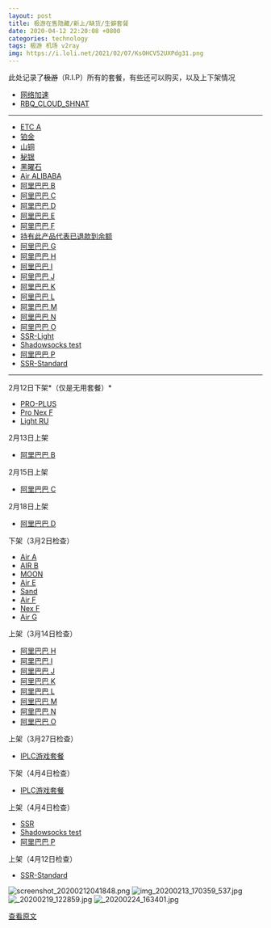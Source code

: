 ```yaml
---
layout: post
title: 极游在售隐藏/新上/缺货/生僻套餐
date: 2020-04-12 22:20:08 +0800
categories: technology
tags: 极游 机场 v2ray 
img: https://i.loli.net/2021/02/07/KsOHCV52UXPdg31.png
---
```

此处记录了~~极游~~（R.I.P）所有的套餐，有些还可以购买，以及上下架情况

- [网络加速](https://jiyou.world/cart.php?gid=1)
- [RBQ_CLOUD_SHNAT](https://jiyou.world/cart.php?gid=2)

* * *

- [ETC A](https://jiyou.world/cart.php?a=add&pid=17)
- [铂金](https://jiyou.world/cart.php?a=add&pid=41)
- [山铜](https://jiyou.world/cart.php?a=add&pid=42)
- [秘银](https://jiyou.world/cart.php?a=add&pid=43)
- [黑曜石](https://jiyou.world/cart.php?a=add&pid=45)
- [Air ALIBABA](https://jiyou.world/cart.php?a=add&pid=46)
- [阿里巴巴 B](https://jiyou.world/cart.php?a=add&pid=48)
- [阿里巴巴 C](https://jiyou.world/cart.php?a=add&pid=49)
- [阿里巴巴 D](https://jiyou.world/cart.php?a=add&pid=50)
- [阿里巴巴 E](https://jiyou.world/cart.php?a=add&pid=51)
- [阿里巴巴 F](https://jiyou.world/cart.php?a=add&pid=52)
- [持有此产品代表已退款到余额](https://jiyou.world/cart.php?a=add&pid=53)
- [阿里巴巴 G](https://jiyou.world/cart.php?a=add&pid=54)
- [阿里巴巴 H](https://jiyou.world/cart.php?a=add&pid=55)
- [阿里巴巴 I](https://jiyou.world/cart.php?a=add&pid=56)
- [阿里巴巴 J](https://jiyou.world/cart.php?a=add&pid=57)
- [阿里巴巴 K](https://jiyou.world/cart.php?a=add&pid=58)
- [阿里巴巴 L](https://jiyou.world/cart.php?a=add&pid=59)
- [阿里巴巴 M](https://jiyou.world/cart.php?a=add&pid=60)
- [阿里巴巴 N](https://jiyou.world/cart.php?a=add&pid=61)
- [阿里巴巴 O](https://jiyou.world/cart.php?a=add&pid=62)
- [SSR-Light](https://jiyou.world/cart.php?a=add&pid=65)
- [Shadowsocks test](https://jiyou.world/cart.php?a=add&pid=66)
- [阿里巴巴 P](https://jiyou.world/cart.php?a=add&pid=67)
- [SSR-Standard](https://jiyou.world/cart.php?a=add&pid=68)

* * *

2月12日下架*（仅是无用套餐）*

- [PRO-PLUS](https://jiyou.world/cart.php?a=add&pid=9)
- [Pro Nex F](https://jiyou.world/cart.php?a=add&pid=37)
- [Light RU](https://jiyou.world/cart.php?a=add&pid=38)

2月13日上架

- [阿里巴巴 B](https://jiyou.world/cart.php?a=add&pid=48)

2月15日上架

- [阿里巴巴 C](https://jiyou.world/cart.php?a=add&pid=49)

2月18日上架

- [阿里巴巴 D](https://jiyou.world/cart.php?a=add&pid=50)

下架（3月2日检查）

- [Air A](https://jiyou.world/cart.php?a=add&pid=2)
- [AIR B](https://jiyou.world/cart.php?a=add&pid=7)
- [MOON](https://jiyou.world/cart.php?a=add&pid=21)
- [Air E](https://jiyou.world/cart.php?a=add&pid=22)
- [Sand](https://jiyou.world/cart.php?a=add&pid=28)
- [Air F](https://jiyou.world/cart.php?a=add&pid=31)
- [Nex F](https://jiyou.world/cart.php?a=add&pid=36)
- [Air G](https://jiyou.world/cart.php?a=add&pid=40)

上架（3月14日检查）

- [阿里巴巴 H](https://jiyou.world/cart.php?a=add&pid=55)
- [阿里巴巴 I](https://jiyou.world/cart.php?a=add&pid=56)
- [阿里巴巴 J](https://jiyou.world/cart.php?a=add&pid=57)
- [阿里巴巴 K](https://jiyou.world/cart.php?a=add&pid=58)
- [阿里巴巴 L](https://jiyou.world/cart.php?a=add&pid=59)
- [阿里巴巴 M](https://jiyou.world/cart.php?a=add&pid=60)
- [阿里巴巴 N](https://jiyou.world/cart.php?a=add&pid=61)
- [阿里巴巴 O](https://jiyou.world/cart.php?a=add&pid=62)

上架（3月27日检查）

- [IPLC游戏套餐](https://jiyou.world/cart.php?a=add&pid=63)

下架（4月4日检查）

- [IPLC游戏套餐](https://jiyou.world/cart.php?a=add&pid=63)

上架（4月4日检查）

- [SSR](https://jiyou.world/cart.php?a=add&pid=65)
- [Shadowsocks test](https://jiyou.world/cart.php?a=add&pid=66)
- [阿里巴巴 P](https://jiyou.world/cart.php?a=add&pid=67)

上架（4月12日检查）

- [SSR-Standard](https://jiyou.world/cart.php?a=add&pid=68)

![screenshot_20200212041848.png](https://i.loli.net/2021/02/07/KsOHCV52UXPdg31.png)
![img_20200213_170359_537.jpg](https://i.loli.net/2021/02/07/5S3lFVAXQGwDJ6y.jpg)
![_20200219_122859.jpg](https://i.loli.net/2021/02/07/BlFQRcVS3diK7au.jpg)
![_20200224_163401.jpg](https://i.loli.net/2021/02/07/FkiGWApUMBN8OoD.jpg)

[查看原文](https://www.evernote.com/shard/s359/sh/417e550b-994e-463f-9280-c6726daaf93f/997e8867ac99e05319fb8844d8ef06cf)
